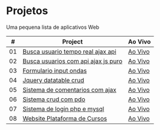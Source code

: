 # Projetos
 Uma pequena lista de aplicativos Web



|  #  | Project                                                                                                                     | Ao Vivo                                                                         |
| :-: | --------------------------------------------------------------------------------------------------------------------------- | --------------------------------------------------------------------------------- |
| 01  | [Busca usuario tempo real ajax api](https://github.com/am-matheusoliveira/Projetos/tree/main/busca-usuario-tempo-real-ajax-api)                             | [Ao Vivo](http://am-matheusoliveira.infinityfreeapp.com/busca-usuario-tempo-real-ajax-api/)               |
| 02  | [Busca usuarios com api ajax js puro](https://github.com/am-matheusoliveira/Projetos/tree/main/busca-usuarios-com-api-ajax_js_puro)                               | [Ao Vivo](http://am-matheusoliveira.infinityfreeapp.com/busca-usuarios-com-api-ajax_js_puro/)                |
| 03  | [Formulario input ondas](https://github.com/am-matheusoliveira/Projetos/tree/main/formulario-input-ondas)                       | [Ao Vivo](http://am-matheusoliveira.infinityfreeapp.com/formulario-input-ondas/) |
| 04  | [Jquery datatable crud](https://github.com/am-matheusoliveira/Projetos/tree/main/jquery-datatable-crud)                          | [Ao Vivo](http://am-matheusoliveira.infinityfreeapp.com/jquery-datatable-crud/)          |
| 05  | [Sistema de comentarios com ajax](https://github.com/am-matheusoliveira/Projetos/tree/main/sistema-comentarios-ajax)                               | [Ao Vivo](http://am-matheusoliveira.infinityfreeapp.com/sistema-comentarios-ajax/)                |
| 06  | [Sistema crud com pdo](https://github.com/am-matheusoliveira/Projetos/tree/main/sistema-crud-com-pdo)                           | [Ao Vivo](http://am-matheusoliveira.infinityfreeapp.com/sistema-crud-com-pdo/)              |
| 07  | [Sistema de login php e mysql](https://github.com/am-matheusoliveira/Projetos/tree/main/sistema-login-php-mysql)                       | [Ao Vivo](http://am-matheusoliveira.infinityfreeapp.com/sistema-login-php-mysql/)            |
| 08  | [Website Plataforma de Cursos](https://github.com/am-matheusoliveira/Website-Plataforma-de-Cursos)                                         | [Ao Vivo](https://am-matheusoliveira.github.io/Website-Plataforma-de-Cursos/)                     |